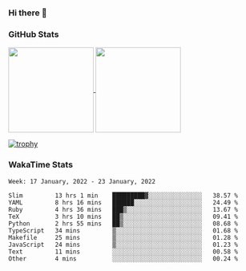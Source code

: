 ### Hi there 👋

### GitHub Stats

<a href="https://github.com/anuraghazra/github-readme-stats">
  <img align="center" height="170px" src="https://github-readme-stats.vercel.app/api/top-langs/?username=tksfjt1024&layout=compact&count_private=true&show_icons=true&show_icons=true&theme=graywhite" />
</a>
<a href="https://github.com/anuraghazra/github-readme-stats">
  <img align="center" height="170px" src="https://github-readme-stats.vercel.app/api?username=tksfjt1024&count_private=true&show_icons=true&show_icons=true&theme=graywhite" />
</a>

[![trophy](https://github-profile-trophy.vercel.app/?username=tksfjt1024)](https://github.com/ryo-ma/github-profile-trophy)

### WakaTime Stats

<!--START_SECTION:waka-->
```text
Week: 17 January, 2022 - 23 January, 2022

Slim         13 hrs 1 min    █████████▓░░░░░░░░░░░░░░░   38.57 % 
YAML         8 hrs 16 mins   ██████░░░░░░░░░░░░░░░░░░░   24.49 % 
Ruby         4 hrs 36 mins   ███▒░░░░░░░░░░░░░░░░░░░░░   13.67 % 
TeX          3 hrs 10 mins   ██▒░░░░░░░░░░░░░░░░░░░░░░   09.41 % 
Python       2 hrs 55 mins   ██▒░░░░░░░░░░░░░░░░░░░░░░   08.68 % 
TypeScript   34 mins         ▒░░░░░░░░░░░░░░░░░░░░░░░░   01.68 % 
Makefile     25 mins         ▒░░░░░░░░░░░░░░░░░░░░░░░░   01.28 % 
JavaScript   24 mins         ▒░░░░░░░░░░░░░░░░░░░░░░░░   01.23 % 
Text         11 mins         ░░░░░░░░░░░░░░░░░░░░░░░░░   00.58 % 
Other        4 mins          ░░░░░░░░░░░░░░░░░░░░░░░░░   00.24 % 
```
<!--END_SECTION:waka-->
